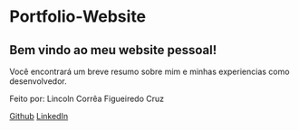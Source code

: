 # Portfolio-Website

## Bem vindo ao meu website pessoal!

<p>Você encontrará um breve resumo sobre mim e minhas experiencias como desenvolvedor.</p>
<p>Feito por: Lincoln Corrêa Figueiredo Cruz</p>

<a href="https://github.com/LincolnCFCruz">Github</a>
<a href="https://www.linkedin.com/in/lincoln-corr%C3%AAa-figueiredo-cruz-822407159/">LinkedIn</a>
